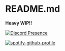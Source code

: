 # README.md

**Heavy WIP!!**
<br>

[![Discord Presence](https://lanyard.cnrad.dev/api/965028711650971659)](https://discord.com/users/965028711650971659)

[![spotify-github-profile](https://spotify-github-profile.vercel.app/api/view?uid=5zffl8w6385nhjry896op0sre&cover_image=true&theme=default)](https://github.com/kittinan/spotify-github-profile)
